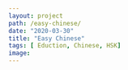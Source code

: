 ```yaml
---
layout: project
path: /easy-chinese/
date: "2020-03-30"
title: "Easy Chinese"
tags: [ Eduction, Chinese, HSK]
image:
---
```

